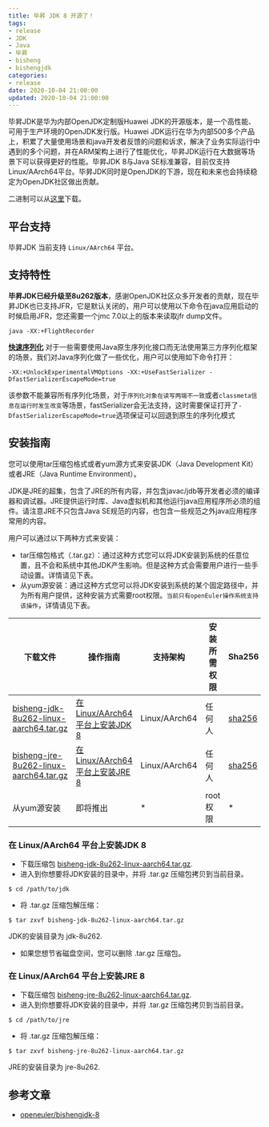```yaml
---
title: 毕昇 JDK 8 开源了！
tags:
- release
- JDK
- Java
- 毕昇
- bisheng
- bishengjdk
categories:
- release
date: 2020-10-04 21:00:00
updated: 2020-10-04 21:00:00
---
```


毕昇JDK是华为内部OpenJDK定制版Huawei JDK的开源版本，是一个高性能、可用于生产环境的OpenJDK发行版。Huawei JDK运行在华为内部500多个产品上，积累了大量使用场景和java开发者反馈的问题和诉求，解决了业务实际运行中遇到的多个问题，并在ARM架构上进行了性能优化，毕昇JDK运行在大数据等场景下可以获得更好的性能。毕昇JDK 8与Java SE标准兼容，目前仅支持Linux/AArch64平台。毕昇JDK同时是OpenJDK的下游，现在和未来也会持续稳定为OpenJDK社区做出贡献。

二进制可以从[这里](https://mirrors.huaweicloud.com/kunpeng/archive/compiler/bisheng_jdk/)下载。

<!-- more -->

## 平台支持

毕昇JDK 当前支持 `Linux/AArch64` 平台。

## 支持特性

**毕昇JDK已经升级至8u262版本**，感谢OpenJDK社区众多开发者的贡献，现在毕昇JDK也已支持JFR，它是默认关闭的，用户可以使用以下命令在java应用启动的时候启用JFR，您还需要一个jmc 7.0以上的版本来读取jfr dump文件。

```
java -XX:+FlightRecorder
```

[**快速序列化**](https://gitee.com/openeuler/bishengjdk-11/wikis/FastSerializer?sort_id=2879166) 对于一些需要使用Java原生序列化接口而无法使用第三方序列化框架的场景，我们对Java序列化做了一些优化，用户可以使用如下命令打开：

```
-XX:+UnlockExperimentalVMOptions -XX:+UseFastSerializer -DfastSerializerEscapeMode=true
```

该参数不能兼容所有序列化场景，对于`序列化对象在读写两端不一致`或者`classmeta信息在运行时发生改变`等场景，fastSerializer会无法支持，这时需要保证打开了`-DfastSerializerEscapeMode=true`选项保证可以回退到原生的序列化模式

## 安装指南

您可以使用tar压缩包格式或者yum源方式来安装JDK（Java Development Kit）或者JRE（Java Runtime Environment）。

JDK是JRE的超集，包含了JRE的所有内容，并包含javac/jdb等开发者必须的编译器和调试器。JRE提供运行时库、Java虚拟机和其他运行java应用程序所必须的组件。请注意JRE不只包含Java SE规范的内容，也包含一些规范之外java应用程序常用的内容。

用户可以通过以下两种方式来安装：

- tar压缩包格式（.tar.gz）：通过这种方式您可以将JDK安装到系统的任意位置，且不会和系统中其他JDK产生影响。但是这种方式会需要用户进行一些手动设置。详情请见下表。
- 从yum源安装：通过这种方式您可以将JDK安装到系统的某个固定路径中，并为所有用户提供，这种安装方式需要root权限。`当前只有openEuler操作系统支持该操作`，详情请见下表。

| 下载文件                                                     | 操作指南                                                     | 支持架构      | 安装所需权限 | Sha256                                                       |
| ------------------------------------------------------------ | ------------------------------------------------------------ | ------------- | ------------ | ------------------------------------------------------------ |
| [bisheng-jdk-8u262-linux-aarch64.tar.gz](https://mirrors.huaweicloud.com/kunpeng/archive/compiler/bisheng_jdk/bisheng-jdk-8u262-linux-aarch64.tar.gz) | [在 Linux/AArch64 平台上安装JDK 8](https://gitee.com/openeuler/bishengjdk-8/wikis/%E6%AF%95%E6%98%87JDK%208%20%E5%AE%89%E8%A3%85%E6%8C%87%E5%8D%97?sort_id=2891179#1) | Linux/AArch64 | 任何人       | [sha256](https://mirrors.huaweicloud.com/kunpeng/archive/compiler/bisheng_jdk/bisheng-jdk-8u262-linux-aarch64.tar.gz.sha256) |
| [bisheng-jre-8u262-linux-aarch64.tar.gz](https://mirrors.huaweicloud.com/kunpeng/archive/compiler/bisheng_jdk/bisheng-jre-8u262-linux-aarch64.tar.gz) | [在 Linux/AArch64 平台上安装JRE 8](https://gitee.com/openeuler/bishengjdk-8/wikis/%E6%AF%95%E6%98%87JDK%208%20%E5%AE%89%E8%A3%85%E6%8C%87%E5%8D%97?sort_id=2891179#2) | Linux/AArch64 | 任何人       | [sha256](https://mirrors.huaweicloud.com/kunpeng/archive/compiler/bisheng_jdk/bisheng-jre-8u262-linux-aarch64.tar.gz.sha256) |
| 从yum源安装                                                  | 即将推出                                                     | *             | root权限     | *                                                            |

### 在 Linux/AArch64 平台上安装JDK 8

- 下载压缩包 [bisheng-jdk-8u262-linux-aarch64.tar.gz](https://mirrors.huaweicloud.com/kunpeng/archive/compiler/bisheng_jdk/bisheng-jdk-8u262-linux-aarch64.tar.gz).
- 进入到你想要将JDK安装的目录中，并将 .tar.gz 压缩包拷贝到当前目录。

```
$ cd /path/to/jdk
```

- 将 .tar.gz 压缩包解压缩：

```
$ tar zxvf bisheng-jdk-8u262-linux-aarch64.tar.gz
```

JDK的安装目录为 jdk-8u262.

- 如果您想节省磁盘空间，您可以删除 .tar.gz 压缩包。

### 在 Linux/AArch64 平台上安装JRE 8

- 下载压缩包 [bisheng-jre-8u262-linux-aarch64.tar.gz](https://mirrors.huaweicloud.com/kunpeng/archive/compiler/bisheng_jdk/bisheng-jre-8u262-linux-aarch64.tar.gz).
- 进入到你想要将JDK安装的目录中，并将 .tar.gz 压缩包拷贝到当前目录。

```
$ cd /path/to/jre
```

- 将 .tar.gz 压缩包解压缩：

```
$ tar zxvf bisheng-jre-8u262-linux-aarch64.tar.gz
```

JRE的安装目录为 jre-8u262.

## 参考文章

- [openeuler/bishengjdk-8](https://gitee.com/openeuler/bishengjdk-8)
